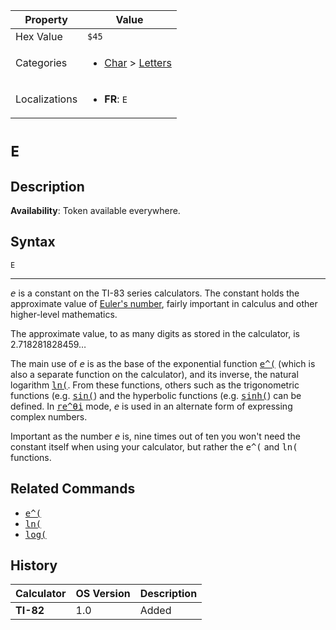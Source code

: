 | Property      | Value |
|---------------|-------|
| Hex Value     | `$45`|
| Categories    | <ul><li>[Char](<../categories/Char.md>) > [Letters](<../categories/Char.md#Letters>)</li></ul> |
| Localizations | <ul><li><b>FR</b>: `E`</li></ul> |

# `E`

## Description



<b>Availability</b>: Token available everywhere.

## Syntax
`E`

<hr>

<tt><em>e</em></tt> is a constant on the TI-83 series calculators. The constant holds the approximate value of [Euler's number](https://mathworld.wolfram.com/e.html), fairly important in calculus and other higher-level mathematics.

The approximate value, to as many digits as stored in the calculator, is 2.718281828459…

The main use of <tt><em>e</em></tt> is as the base of the exponential function <tt><a href="/e-exponent">e^(</a></tt> (which is also a separate function on the calculator), and its inverse, the natural logarithm <tt><a href="/ln">ln(</a></tt>. From these functions, others such as the trigonometric functions (e.g. <tt><a href="/sin">sin(</a></tt>) and the hyperbolic functions (e.g. <tt><a href="/sinh">sinh(</a></tt>) can be defined. In <tt><a href="/re-thetai">re^θi</a></tt> mode, <tt><em>e</em></tt> is used in an alternate form of expressing complex numbers.

Important as the number <tt><em>e</em></tt> is, nine times out of ten you won't need the constant itself when using your calculator, but rather the <tt>e^(</tt> and <tt>ln(</tt> functions.

## Related Commands

*   <tt><a href="/e-exponent">e^(</a></tt>
*   <tt><a href="/ln">ln(</a></tt>
*   <tt><a href="/log">log(</a></tt>

## History
| Calculator | OS Version | Description |
|------------|------------|-------------|
| <b>TI-82</b> | 1.0 | Added |


